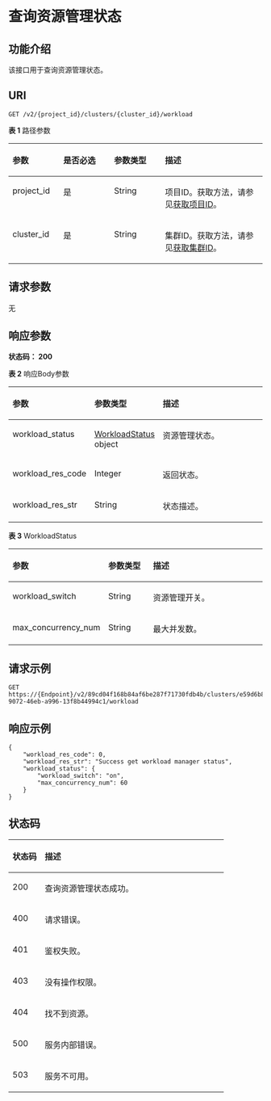 # 查询资源管理状态<a name="ZH-CN_TOPIC_0000001387661928"></a>

## 功能介绍<a name="section2768243112320"></a>

该接口用于查询资源管理状态。

## URI<a name="section18775243182318"></a>

```
GET /v2/{project_id}/clusters/{cluster_id}/workload
```

**表 1**  路径参数

<a name="table12786043182314"></a>
<table><thead align="left"><tr id="row378219432238"><th class="cellrowborder" valign="top" width="20%" id="mcps1.2.5.1.1"><p id="p9788104311230"><a name="p9788104311230"></a><a name="p9788104311230"></a>参数</p>
</th>
<th class="cellrowborder" valign="top" width="20%" id="mcps1.2.5.1.2"><p id="p1179116433236"><a name="p1179116433236"></a><a name="p1179116433236"></a>是否必选</p>
</th>
<th class="cellrowborder" valign="top" width="20%" id="mcps1.2.5.1.3"><p id="p19794543182318"><a name="p19794543182318"></a><a name="p19794543182318"></a>参数类型</p>
</th>
<th class="cellrowborder" valign="top" width="40%" id="mcps1.2.5.1.4"><p id="p279918431231"><a name="p279918431231"></a><a name="p279918431231"></a>描述</p>
</th>
</tr>
</thead>
<tbody><tr id="row117821843152319"><td class="cellrowborder" valign="top" width="20%" headers="mcps1.2.5.1.1 "><p id="p380394322311"><a name="p380394322311"></a><a name="p380394322311"></a>project_id</p>
</td>
<td class="cellrowborder" valign="top" width="20%" headers="mcps1.2.5.1.2 "><p id="p38063431238"><a name="p38063431238"></a><a name="p38063431238"></a>是</p>
</td>
<td class="cellrowborder" valign="top" width="20%" headers="mcps1.2.5.1.3 "><p id="p3809194315231"><a name="p3809194315231"></a><a name="p3809194315231"></a>String</p>
</td>
<td class="cellrowborder" valign="top" width="40%" headers="mcps1.2.5.1.4 "><p id="p2812134312236"><a name="p2812134312236"></a><a name="p2812134312236"></a>项目ID。获取方法，请参见<a href="获取项目ID.md">获取项目ID</a>。</p>
</td>
</tr>
<tr id="row187831437231"><td class="cellrowborder" valign="top" width="20%" headers="mcps1.2.5.1.1 "><p id="p108161643132317"><a name="p108161643132317"></a><a name="p108161643132317"></a>cluster_id</p>
</td>
<td class="cellrowborder" valign="top" width="20%" headers="mcps1.2.5.1.2 "><p id="p6819104372319"><a name="p6819104372319"></a><a name="p6819104372319"></a>是</p>
</td>
<td class="cellrowborder" valign="top" width="20%" headers="mcps1.2.5.1.3 "><p id="p128222043112310"><a name="p128222043112310"></a><a name="p128222043112310"></a>String</p>
</td>
<td class="cellrowborder" valign="top" width="40%" headers="mcps1.2.5.1.4 "><p id="p178251843192313"><a name="p178251843192313"></a><a name="p178251843192313"></a>集群ID。获取方法，请参见<a href="获取集群ID.md">获取集群ID</a>。</p>
</td>
</tr>
</tbody>
</table>

## 请求参数<a name="section4829043142318"></a>

无

## 响应参数<a name="section1183644302320"></a>

**状态码： 200**

**表 2**  响应Body参数

<a name="zh-cn_topic_0000001437418445_response_WorkloadStatusResp"></a>
<table><thead align="left"><tr id="row88431643132318"><th class="cellrowborder" valign="top" width="20%" id="mcps1.2.4.1.1"><p id="p38491143192316"><a name="p38491143192316"></a><a name="p38491143192316"></a>参数</p>
</th>
<th class="cellrowborder" valign="top" width="20%" id="mcps1.2.4.1.2"><p id="p198529439237"><a name="p198529439237"></a><a name="p198529439237"></a>参数类型</p>
</th>
<th class="cellrowborder" valign="top" width="60%" id="mcps1.2.4.1.3"><p id="p4855154372319"><a name="p4855154372319"></a><a name="p4855154372319"></a>描述</p>
</th>
</tr>
</thead>
<tbody><tr id="row158431543152311"><td class="cellrowborder" valign="top" width="20%" headers="mcps1.2.4.1.1 "><p id="p17858743102310"><a name="p17858743102310"></a><a name="p17858743102310"></a>workload_status</p>
</td>
<td class="cellrowborder" valign="top" width="20%" headers="mcps1.2.4.1.2 "><p id="p118628435237"><a name="p118628435237"></a><a name="p118628435237"></a><a href="#zh-cn_topic_0000001437418445_response_WorkloadStatus">WorkloadStatus</a> object</p>
</td>
<td class="cellrowborder" valign="top" width="60%" headers="mcps1.2.4.1.3 "><p id="p48663431235"><a name="p48663431235"></a><a name="p48663431235"></a>资源管理状态。</p>
</td>
</tr>
<tr id="row245413483234"><td class="cellrowborder" valign="top" width="20%" headers="mcps1.2.4.1.1 "><p id="p097073510710"><a name="p097073510710"></a><a name="p097073510710"></a>workload_res_code</p>
</td>
<td class="cellrowborder" valign="top" width="20%" headers="mcps1.2.4.1.2 "><p id="p169710357711"><a name="p169710357711"></a><a name="p169710357711"></a>Integer</p>
</td>
<td class="cellrowborder" valign="top" width="60%" headers="mcps1.2.4.1.3 "><p id="p645534842319"><a name="p645534842319"></a><a name="p645534842319"></a>返回状态。</p>
</td>
</tr>
<tr id="row8197165282311"><td class="cellrowborder" valign="top" width="20%" headers="mcps1.2.4.1.1 "><p id="p8197145219236"><a name="p8197145219236"></a><a name="p8197145219236"></a>workload_res_str</p>
</td>
<td class="cellrowborder" valign="top" width="20%" headers="mcps1.2.4.1.2 "><p id="p9971735577"><a name="p9971735577"></a><a name="p9971735577"></a>String</p>
</td>
<td class="cellrowborder" valign="top" width="60%" headers="mcps1.2.4.1.3 "><p id="p1219715210230"><a name="p1219715210230"></a><a name="p1219715210230"></a>状态描述。</p>
</td>
</tr>
</tbody>
</table>

**表 3**  WorkloadStatus

<a name="zh-cn_topic_0000001437418445_response_WorkloadStatus"></a>
<table><thead align="left"><tr id="row188691436232"><th class="cellrowborder" valign="top" width="20%" id="mcps1.2.4.1.1"><p id="p1887514437236"><a name="p1887514437236"></a><a name="p1887514437236"></a>参数</p>
</th>
<th class="cellrowborder" valign="top" width="20%" id="mcps1.2.4.1.2"><p id="p2878643132318"><a name="p2878643132318"></a><a name="p2878643132318"></a>参数类型</p>
</th>
<th class="cellrowborder" valign="top" width="60%" id="mcps1.2.4.1.3"><p id="p17881543132314"><a name="p17881543132314"></a><a name="p17881543132314"></a>描述</p>
</th>
</tr>
</thead>
<tbody><tr id="row13869104317231"><td class="cellrowborder" valign="top" width="20%" headers="mcps1.2.4.1.1 "><p id="p988414362310"><a name="p988414362310"></a><a name="p988414362310"></a>workload_switch</p>
</td>
<td class="cellrowborder" valign="top" width="20%" headers="mcps1.2.4.1.2 "><p id="p198881743172311"><a name="p198881743172311"></a><a name="p198881743172311"></a>String</p>
</td>
<td class="cellrowborder" valign="top" width="60%" headers="mcps1.2.4.1.3 "><p id="p8892743172312"><a name="p8892743172312"></a><a name="p8892743172312"></a>资源管理开关。</p>
</td>
</tr>
<tr id="row1870124320237"><td class="cellrowborder" valign="top" width="20%" headers="mcps1.2.4.1.1 "><p id="p188961543112317"><a name="p188961543112317"></a><a name="p188961543112317"></a>max_concurrency_num</p>
</td>
<td class="cellrowborder" valign="top" width="20%" headers="mcps1.2.4.1.2 "><p id="p20899043172314"><a name="p20899043172314"></a><a name="p20899043172314"></a>String</p>
</td>
<td class="cellrowborder" valign="top" width="60%" headers="mcps1.2.4.1.3 "><p id="p20902134372314"><a name="p20902134372314"></a><a name="p20902134372314"></a>最大并发数。</p>
</td>
</tr>
</tbody>
</table>

## 请求示例<a name="section1490584316232"></a>

```
GET https://{Endpoint}/v2/89cd04f168b84af6be287f71730fdb4b/clusters/e59d6b86-9072-46eb-a996-13f8b44994c1/workload
```

## 响应示例<a name="section29133430231"></a>

```
{
	"workload_res_code": 0,
	"workload_res_str": "Success get workload manager status",
	"workload_status": {
		"workload_switch": "on",
		"max_concurrency_num": 60
	}
}
```

## 状态码<a name="section791911431238"></a>

<a name="zh-cn_topic_0000001437418445_status_code"></a>
<table><thead align="left"><tr id="row79241433233"><th class="cellrowborder" valign="top" width="15%" id="mcps1.1.3.1.1"><p id="p1492812432231"><a name="p1492812432231"></a><a name="p1492812432231"></a>状态码</p>
</th>
<th class="cellrowborder" valign="top" width="85%" id="mcps1.1.3.1.2"><p id="p18931194319235"><a name="p18931194319235"></a><a name="p18931194319235"></a>描述</p>
</th>
</tr>
</thead>
<tbody><tr id="row19924174317234"><td class="cellrowborder" valign="top" width="15%" headers="mcps1.1.3.1.1 "><p id="p393513430234"><a name="p393513430234"></a><a name="p393513430234"></a>200</p>
</td>
<td class="cellrowborder" valign="top" width="85%" headers="mcps1.1.3.1.2 "><p id="p15938124332317"><a name="p15938124332317"></a><a name="p15938124332317"></a>查询资源管理状态成功。</p>
</td>
</tr>
<tr id="row19245435233"><td class="cellrowborder" valign="top" width="15%" headers="mcps1.1.3.1.1 "><p id="p10943174313235"><a name="p10943174313235"></a><a name="p10943174313235"></a>400</p>
</td>
<td class="cellrowborder" valign="top" width="85%" headers="mcps1.1.3.1.2 "><p id="p994910439237"><a name="p994910439237"></a><a name="p994910439237"></a>请求错误。</p>
</td>
</tr>
<tr id="row19241143122312"><td class="cellrowborder" valign="top" width="15%" headers="mcps1.1.3.1.1 "><p id="p2095314312235"><a name="p2095314312235"></a><a name="p2095314312235"></a>401</p>
</td>
<td class="cellrowborder" valign="top" width="85%" headers="mcps1.1.3.1.2 "><p id="p195711438236"><a name="p195711438236"></a><a name="p195711438236"></a>鉴权失败。</p>
</td>
</tr>
<tr id="row69248433237"><td class="cellrowborder" valign="top" width="15%" headers="mcps1.1.3.1.1 "><p id="p139602435232"><a name="p139602435232"></a><a name="p139602435232"></a>403</p>
</td>
<td class="cellrowborder" valign="top" width="85%" headers="mcps1.1.3.1.2 "><p id="p7964194320235"><a name="p7964194320235"></a><a name="p7964194320235"></a>没有操作权限。</p>
</td>
</tr>
<tr id="row1592564318236"><td class="cellrowborder" valign="top" width="15%" headers="mcps1.1.3.1.1 "><p id="p296784382313"><a name="p296784382313"></a><a name="p296784382313"></a>404</p>
</td>
<td class="cellrowborder" valign="top" width="85%" headers="mcps1.1.3.1.2 "><p id="p7970144382318"><a name="p7970144382318"></a><a name="p7970144382318"></a>找不到资源。</p>
</td>
</tr>
<tr id="row69254439233"><td class="cellrowborder" valign="top" width="15%" headers="mcps1.1.3.1.1 "><p id="p397324316237"><a name="p397324316237"></a><a name="p397324316237"></a>500</p>
</td>
<td class="cellrowborder" valign="top" width="85%" headers="mcps1.1.3.1.2 "><p id="p397711436238"><a name="p397711436238"></a><a name="p397711436238"></a>服务内部错误。</p>
</td>
</tr>
<tr id="row13925194332319"><td class="cellrowborder" valign="top" width="15%" headers="mcps1.1.3.1.1 "><p id="p1798134320232"><a name="p1798134320232"></a><a name="p1798134320232"></a>503</p>
</td>
<td class="cellrowborder" valign="top" width="85%" headers="mcps1.1.3.1.2 "><p id="p15984154316230"><a name="p15984154316230"></a><a name="p15984154316230"></a>服务不可用。</p>
</td>
</tr>
</tbody>
</table>

